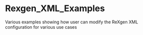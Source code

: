 # Rexgen_XML_Examples
Various examples showing how user can modify the ReXgen XML configuration for various use cases
